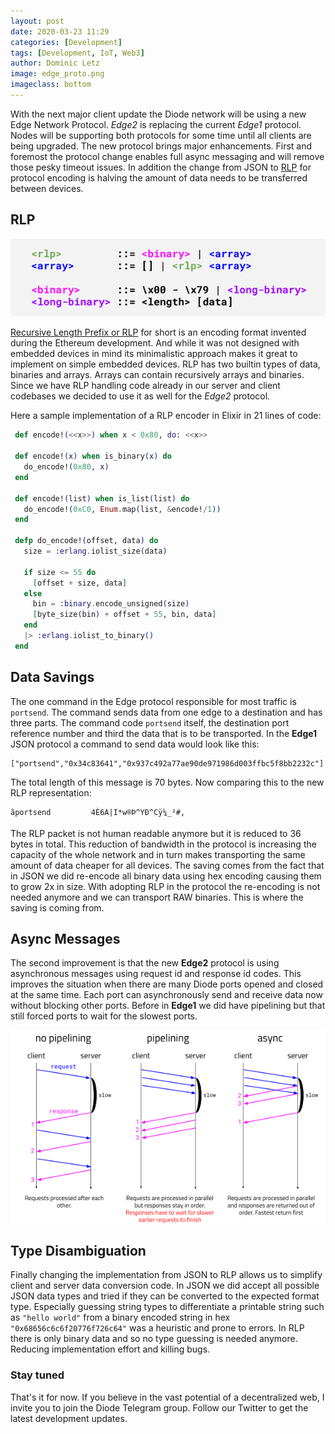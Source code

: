 ```yaml
---
layout: post
date: 2020-03-23 11:29
categories: [Development]
tags: [Development, IoT, Web3]
author: Dominic Letz
image: edge_proto.png
imageclass: bottom
---
```


With the next major client update the Diode network will be using a new Edge Network Protocol. _Edge2_ is replacing the current _Edge1_ protocol. Nodes will be supporting both protocols for some time until all clients are being upgraded. The new protocol brings major enhancements. First and foremost the protocol change enables full async messaging and will remove those pesky timeout issues. In addition the change from JSON to [RLP](https://github.com/ethereum/wiki/wiki/RLP) for protocol encoding is halving the amount of data needs to be transferred between devices.
 
## RLP

![RLP in BNF](images/blog/edge_rlpbnf.png)

[Recursive Length Prefix or RLP](https://github.com/ethereum/wiki/wiki/RLP) for short is an encoding format invented during the Ethereum development. And while it was not designed with embedded devices in mind its minimalistic approach makes it great to implement on simple embedded devices. RLP has two builtin types of data, binaries and arrays. Arrays can contain recursively arrays and binaries. Since we have RLP handling code already in our server and client codebases we decided to use it as well for the _Edge2_ protocol.
 
Here a sample implementation of a RLP encoder in Elixir in 21 lines of code:
 
```elixir
 def encode!(<<x>>) when x < 0x80, do: <<x>>
 
 def encode!(x) when is_binary(x) do
   do_encode!(0x80, x)
 end
 
 def encode!(list) when is_list(list) do
   do_encode!(0xC0, Enum.map(list, &encode!/1))
 end
 
 defp do_encode!(offset, data) do
   size = :erlang.iolist_size(data)
 
   if size <= 55 do
     [offset + size, data]
   else
     bin = :binary.encode_unsigned(size)
     [byte_size(bin) + offset + 55, bin, data]
   end
   |> :erlang.iolist_to_binary()
 end
```
 
## Data Savings
 
The one command in the Edge protocol responsible for most traffic is `portsend`. The command sends data from one edge to a destination and has three parts. The command code `portsend` itself, the destination port reference number and third the data that is to be transported. In the __Edge1__ JSON protocol a command to send data would look like this:
 
```
["portsend","0x34c83641","0x937c492a77ae90de971986d003ffbc5f8bb2232c"]
```
 
The total length of this message is 70 bytes. Now comparing this to the new RLP representation:
 
```
ãportsend         4È6A|I*w®Þ^YÐ^Cÿ¼_²#,
```
 
The RLP packet is not human readable anymore but it is reduced to 36 bytes in total. This reduction of bandwidth in the protocol is increasing the capacity of the whole network and in turn makes transporting the same amount of data cheaper for all devices. The saving comes from the fact that in JSON we did re-encode all binary data using hex encoding causing them to grow 2x in size. With adopting RLP in the protocol the re-encoding is not needed anymore and we can transport RAW binaries. This is where the saving is coming from.
 
## Async Messages
 
The second improvement is that the new __Edge2__ protocol is using asynchronous messages using request id and response id codes. This improves the situation when there are many Diode ports opened and closed at the same time. Each port can asynchronously send and receive data now without blocking other ports. Before in __Edge1__ we did have pipelining but that still forced ports to wait for the slowest ports.
 
![Async Messaging](images/blog/edge_async.png)
 
## Type Disambiguation
 
Finally changing the implementation from JSON to RLP allows us to simplify client and server data conversion code. In JSON we did accept all possible JSON data types and tried if they can be converted to the expected format type. Especially guessing string types to differentiate a printable string such as `"hello world"` from a binary encoded string in hex `"0x68656c6c6f20776f726c64"` was a heuristic and prone to errors. In RLP there is only binary data and so no type guessing is needed anymore. Reducing implementation effort and killing bugs.


### Stay tuned

That's it for now. If you believe in the vast potential of a decentralized web, I invite you to join the Diode Telegram group. Follow our Twitter to get the latest development updates.
